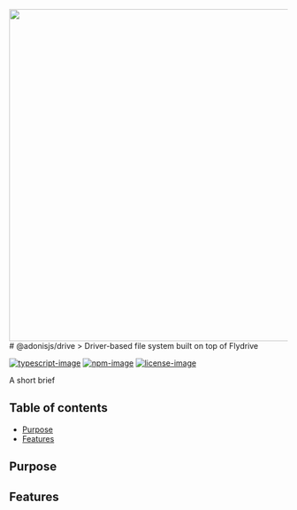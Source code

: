 <div align="center"><img src="https://res.cloudinary.com/adonisjs/image/upload/q_100/v1564392111/adonis-banner_o9lunk.png" width="600px"></div>
# @adonisjs/drive
> Driver-based file system built on top of Flydrive

[![typescript-image]][typescript-url] [![npm-image]][npm-url] [![license-image]][license-url]

A short brief

<!-- START doctoc generated TOC please keep comment here to allow auto update -->
<!-- DON'T EDIT THIS SECTION, INSTEAD RE-RUN doctoc TO UPDATE -->
## Table of contents

- [Purpose](#purpose)
- [Features](#features)

<!-- END doctoc generated TOC please keep comment here to allow auto update -->

## Purpose

## Features

[typescript-image]: https://img.shields.io/badge/Typescript-294E80.svg?style=for-the-badge&logo=typescript
[typescript-url]:  "typescript"

[npm-image]: https://img.shields.io/npm/v/@adonisjs/drive.svg?style=for-the-badge&logo=npm
[npm-url]: https://npmjs.org/package/@adonisjs/drive "npm"

[license-image]: https://img.shields.io/npm/l/@adonisjs/drive?color=blueviolet&style=for-the-badge
[license-url]: LICENSE.md "license"
